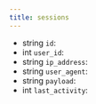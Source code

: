 ```yaml
---
title: sessions  
---
```


- <span class="type">string</span>  <span class="v-identifier">`id`</span>:
- <span class="type">int</span>  <span class="v-identifier">`user_id`</span>:
- <span class="type">string</span>  <span class="v-identifier">`ip_address`</span>:
- <span class="type">string</span>  <span class="v-identifier">`user_agent`</span>:
- <span class="type">string</span>  <span class="v-identifier">`payload`</span>:
- <span class="type">int</span>  <span class="v-identifier">`last_activity`</span>:
